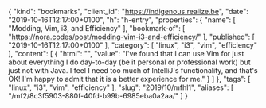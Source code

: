 {
  "kind": "bookmarks",
  "client_id": "https://indigenous.realize.be",
  "date": "2019-10-16T12:17:00+0100",
  "h": "h-entry",
  "properties": {
    "name": [
      "Modding, Vim, i3, and Efficiency"
    ],
    "bookmark-of": [
      "https://nora.codes/post/modding-vim-i3-and-efficiency/"
    ],
    "published": [
      "2019-10-16T12:17:00+0100"
    ],
    "category": [
      "linux",
      "i3",
      "vim",
      "efficiency"
    ],
    "content": [
      {
        "html": "",
        "value": "I've found that I can use Vim for just about everything I do day-to-day (be it personal or professional work) but just not with Java. I feel I need too much of IntelliJ's functionality, and that's OK! I'm happy to admit that it is a better experience for me."
      }
    ]
  },
  "tags": [
    "linux",
    "i3",
    "vim",
    "efficiency"
  ],
  "slug": "2019/10/mfhl1",
  "aliases": [
    "/mf2/8c3f5903-880f-40fd-b99b-6985eba0a2aa/"
  ]
}
